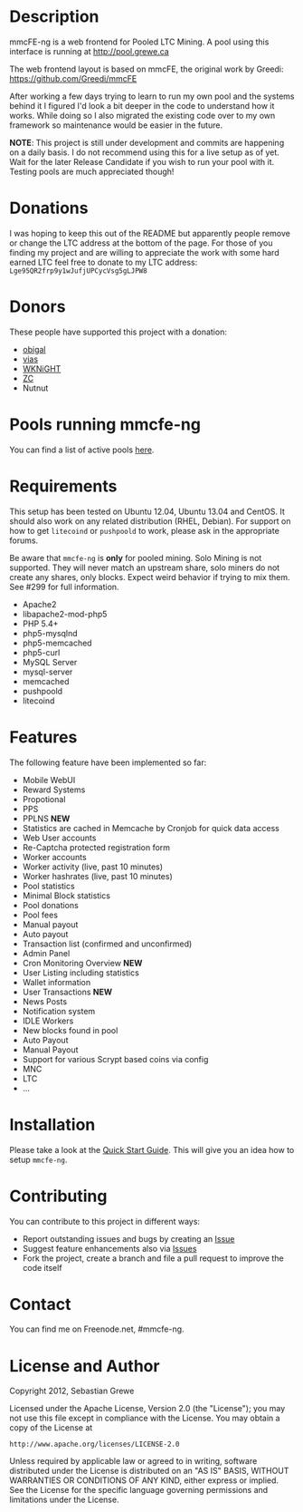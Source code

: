 Description
===========

mmcFE-ng is a web frontend for Pooled LTC Mining. A pool using this interface is running at http://pool.grewe.ca

The web frontend layout is based on mmcFE, the original work by Greedi:
https://github.com/Greedi/mmcFE

After working a few days trying to learn to run my own pool and the
systems behind it I figured I'd look a bit deeper in the code to
understand how it works. While doing so I also migrated the existing
code over to my own framework so maintenance would be easier in the
future.

**NOTE**: This project is still under development and commits are happening on a daily basis.
I do not recommend using this for a live setup as of yet. Wait for the later Release Candidate
if you wish to run your pool with it. Testing pools are much appreciated though!

Donations
=========

I was hoping to keep this out of the README but apparently people remove or change the LTC address
at the bottom of the page. For those of you finding my project and are willing to appreciate the work
with some hard earned LTC feel free to donate to my LTC address: `Lge95QR2frp9y1wJufjUPCycVsg5gLJPW8`

Donors
======

These people have supported this project with a donation:

* [obigal](https://github.com/obigal)
* [vias](https://github.com/vias79)
* [WKNiGHT](https://github.com/WKNiGHT-)
* [ZC](https://github.com/zccopwrx)
* Nutnut

Pools running mmcfe-ng
======================

You can find a list of active pools [here](POOLS.md).

Requirements
============

This setup has been tested on Ubuntu 12.04, Ubuntu 13.04 and CentOS.
It should also work on any related distribution (RHEL, Debian).
For support on how to get `litecoind` or `pushpoold` to work, please ask
in the appropriate forums.

Be aware that `mmcfe-ng` is **only** for pooled mining. Solo Mining is not
supported. They will never match an upstream share, solo miners do not create
any shares, only blocks. Expect weird behavior if trying to mix them. See #299
for full information.

* Apache2
 * libapache2-mod-php5
* PHP 5.4+
 * php5-mysqlnd
 * php5-memcached
 * php5-curl
* MySQL Server
 * mysql-server
* memcached
* pushpoold
* litecoind

Features
========

The following feature have been implemented so far:

* Mobile WebUI
* Reward Systems
 * Propotional
 * PPS
 * PPLNS **NEW**
* Statistics are cached in Memcache by Cronjob for quick data access
* Web User accounts
 * Re-Captcha protected registration form
* Worker accounts
 * Worker activity (live, past 10 minutes)
 * Worker hashrates (live, past 10 minutes)
* Pool statistics
* Minimal Block statistics
* Pool donations
* Pool fees
* Manual payout
* Auto payout
* Transaction list (confirmed and unconfirmed)
* Admin Panel
 * Cron Monitoring Overview **NEW**
 * User Listing including statistics
 * Wallet information
 * User Transactions **NEW**
 * News Posts
* Notification system
 * IDLE Workers
 * New blocks found in pool
 * Auto Payout
 * Manual Payout
* Support for various Scrypt based coins via config
 * MNC
 * LTC
 * ...

Installation
============

Please take a look at the [Quick Start Guide](https://github.com/TheSerapher/php-mmcfe-ng/wiki/Quick-Start-Guide). This will give you
an idea how to setup `mmcfe-ng`.

Contributing
============

You can contribute to this project in different ways:

* Report outstanding issues and bugs by creating an [Issue][1]
* Suggest feature enhancements also via [Issues][1]
* Fork the project, create a branch and file a pull request to improve the code itself

Contact
=======

You can find me on Freenode.net, #mmcfe-ng.

License and Author
==================

Copyright 2012, Sebastian Grewe

Licensed under the Apache License, Version 2.0 (the "License");
you may not use this file except in compliance with the License.
You may obtain a copy of the License at

    http://www.apache.org/licenses/LICENSE-2.0

Unless required by applicable law or agreed to in writing, software
distributed under the License is distributed on an "AS IS" BASIS,
WITHOUT WARRANTIES OR CONDITIONS OF ANY KIND, either express or implied.
See the License for the specific language governing permissions and
limitations under the License.


  [1]: https://github.com/TheSerapher/php-mmcfe-ng/issues "Issue"
